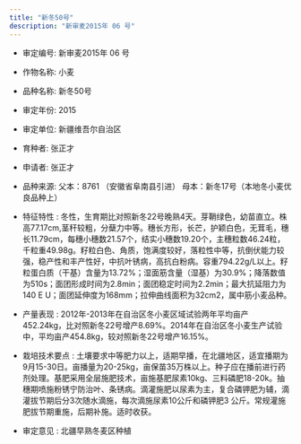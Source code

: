 ```yaml
---
title: "新冬50号"
description: "新审麦2015年 06 号"
---
```

* 审定编号:  新审麦2015年 06 号

*  作物名称:  小麦

*  品种名称:  新冬50号

*  审定年份:  2015

*  审定单位:  新疆维吾尔自治区

* 育种者:  张正才

*  申请者:  张正才

*  品种来源:  父本：8761 （安徽省阜南县引进）
母本：新冬17号（本地冬小麦优良品种上）

*  特征特性 : 
冬性，生育期比对照新冬22号晚熟4天。芽鞘绿色，幼苗直立。株高77.17cm,茎秆较粗，分蘖力中等。穗长方形，长芒，护颖白色，无茸毛，穗长11.79cm，每穗小穗数21.57个，结实小穗数19.20个，主穗粒数46.24粒，千粒重49.98g。籽粒白色、角质，饱满度较好，落粒性中等，抗倒伏能力较强，稳产性和丰产性好，中抗叶锈病，高抗白粉病。容重794.22g/L以上。籽粒蛋白质（干基）含量为13.72%；湿面筋含量（湿基）为30.9%；降落数值为510s；面团形成时间为2.8min；面团稳定时间为2.2min；最大抗延阻力为140 E U；面团延伸度为168mm；拉伸曲线面积为32cm2，属中筋小麦品种。
 
*  产量表现 : 
2012年-2013年在自治区冬小麦区域试验两年平均亩产452.24kg，比对照新冬22号增产8.69%。2014年在自治区冬小麦生产试验中，平均亩产454.8kg，较对照新冬22号增产16.15%。

*  栽培技术要点 : 
土壤要求中等肥力以上，适期早播，在北疆地区，适宜播期为9月15-30日。亩播量为20-25kg，亩保苗35万株以上。种子应在播前进行药剂处理。基肥采用全层施肥技术，亩施基肥尿素10kg、三料磷肥18-20k。抽穗期喷施粉锈宁防治叶、条锈病。滴灌施肥以尿素为主，复合磷钾肥为辅，滴灌拔节期后分3次随水滴施，每次滴施尿素10公斤和磷钾肥3 公斤。常规灌施肥拔节期重施，后期补施。适时收获。

*  审定意见 : 
北疆早熟冬麦区种植
